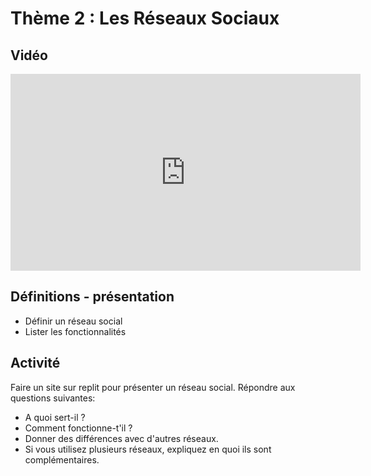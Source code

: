 # Thème 2 : Les Réseaux Sociaux 
## Vidéo 

<iframe width="560" height="315" src="https://www.youtube.com/embed/nn1mIqW9oYQ" title="YouTube video player" frameborder="0" allow="accelerometer; autoplay; clipboard-write; encrypted-media; gyroscope; picture-in-picture" allowfullscreen></iframe>


## Définitions - présentation 

- Définir un réseau social
- Lister les fonctionnalités 

## Activité 

Faire un site sur replit pour présenter un réseau social. 
Répondre aux questions suivantes:
- A quoi sert-il ?
- Comment fonctionne-t'il ? 
- Donner des différences avec d'autres réseaux. 
- Si vous utilisez plusieurs réseaux, expliquez en quoi ils sont complémentaires. 
